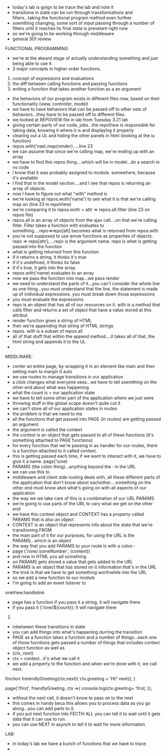 - today's lab is goign to be trace the lab and note it
- transitions in state can be run through transformations and filters...taking the functional program method even further.
- soemthing changing, some sort of input passing through a number of filters until it reaches its final state is prevelant right now
- so we're going to be working through middleware
- general 301 review

FUNCTIONAL PROGRAMMING
- we're at the akeard stage of actually understanding something and just being able to use it
- 3 major concepts in higher order functions.
1. concept of expressions and evaluations
2. the diff between calling functions and passing functions
3. writing a function that takes another function as a an argument

- the behaviors of our program exists in different files now, based on their functionality (view, controller, model)
- we have to have behaviors that can be passed off to other sets of behaviors...they have to be passed off to different files.
- we looked at REPOVIEW file in lab from Tuesday 3.21 lab
- giving certain parts of our code, jobs...the repoView is responsible for taking data, knowing it where it is and displaying it properly
- clearing out a UL and hiding the other panels in html (looking at the iu function)
- repos.with('nae).map(render).....line 23
- we can assume that since we're calling map, we're ending up with an array
- we have to find this repos thing....which will be in model...do a search in vs code
- I know that it was probably assigned to module. somewhere, because it's available
- I find that in the model section....and I see that repos is returning an array of objects.
- now I have to figure out what "with" method is
- we're looking at repos.woth('name') to see what it is that we're calling map on (line 23 in repoView)
- we're comparing it to repos.woth = attr => repos.all.filter (line 23 on repos file)
- repos.all is an array of objects from the ajax call....on that we're calling filter.  Filter takes a function with evaluates to something....repo=>repo[att] becomes what is returned from repos.with
- you're not supposed to use arrow functions as properties of objects.
repo => repo[attr];....repo is the argument name.  repo is what is getting passed into the function
- what is getting returned from this function
- if it returns a string, it thinks it's true
- if it's undefined, it thinks its false
- if it's true, it gets into the array.
- repos.with('name) evaluates to an array 
- now we pass the function into map...we pass render
- we need to understand the parts of it...you can't consider the whole line as one thing...you must understand that the line, the statement is made up of individual expressions.  you must break down those expressions
- you must evaluate the expressions
- repo is an objext that has all of our resources on it.  with is a method that calls filter and returns a set of object that have a value stored at this attribut.
- render function gives a string of HTML
- then we're  appending that string of HTML strings
- repos. with is a subset of repos.all
- all of that stuff that within the append method....it takes all of that, the html string and appends it to the UL
- 

MIDDLWARE:
- center an entire page, by wrapping it in an element like main and then setting main to margin 0 auto
- we use routes to manage transitions in our application
- a click changes what everyone sees...we have to tell soemthing on the other end about what was happening
- what the count is = our application state
- we have to tell some other part of the application where we just were
- throwing stuff in the global scope doesn't quite cut it
- we can't store all of our application states in routes
- the problem is that we need to ma
- all the functions that get passed into PAGE (in routes) are getting passed an argument
- the argument is called the context
- the context is an object that gets passed to all of these functions (it's something attached to PAGE functions)
- for every function that we're passing in as handler for our routes, there is a function attached to it called context.
- this is getting passed each time, if we want to interact with it, we have to give it a name.
page('\one)
- PARAMS (the colon thing)...anything beyond the : in the URL
- we can use this to
- middleware and client side routing deals with, all these different parts of the application that don't know about eachother....something on the other end must know abot what's going on with all aspects of our application
- the way we we take care of this is a combination of our URL PARAMS
- we're going to use parts of the URL to vary what we get on the other end
- we have this context object and CONTEXT has a property called PARAMS that is also an object
- CONTEXT is an object that represents info about the state that we're transitioning FROM
- the main part of it for our purposes, for using the URL is the PARAMS...which is an object
- the way that you add PARAMS to your route is with a colon :
- page ('/one/:someNumber', (context))
- and now in HTML you ad something
- on PARAMS gets stored a value that gets added to the URL
- PARAMS is an object that has stored on it information that's in the URL
- the trick is that we have to get something worthwhile into the URL
- so we add a new function to our module
- I'm going to add an event listener to 

oneView.handlelink

- page has a function if you pass it a string, it will navigate there
- if you pass it ('/one/${count}); it will navigate there

2.
- inbetween these transitions in state
- you can add things into what's happening durring the transition
- PAGE as a function takes a function and a number of things...each one of those fucntions gets passed a number of things that includes context object function as well as
- (ctx, next)
- ctx = context...it's what we call it
- we add a property to the function and when we're done with it, we call next.

finction freiendlyGreeting(ctx,next){
    ctx.greeting = 'Hi!'
    next();
}

page('/first', friendlyGreeting, ctx =>{
    console.log(ctx.greeting+ 'first;
});

- without the next call, it doesn't know to pass on to the next
- this comes in handy beca this allows you to process data as you go along...you can add parts to it.
- if you put next function into FECTH ALL you can tell it to wait until it gets data that it can use to run.
- you can use NEXT in asynch to tell it to wait for more information


LAB:
- in today's lab we have a bunch of functions that we have to trace.
- 